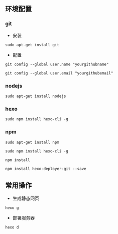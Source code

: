 ## 环境配置
### git
* 安装

`sudo apt-get install git`

* 配置

`git config --global user.name "yourgithubname"`

`git config --global user.email "yourgithubemail"`


### nodejs
`sudo apt-get install nodejs`

### hexo
`sudo npm install hexo-cli -g`

### npm
`sudo apt-get install npm`

`sudo npm install hexo-cli -g`

`npm install`

`npm install hexo-deployer-git --save`

## 常用操作
* 生成静态网页

`hexo g`

* 部署服务器

`hexo d`

